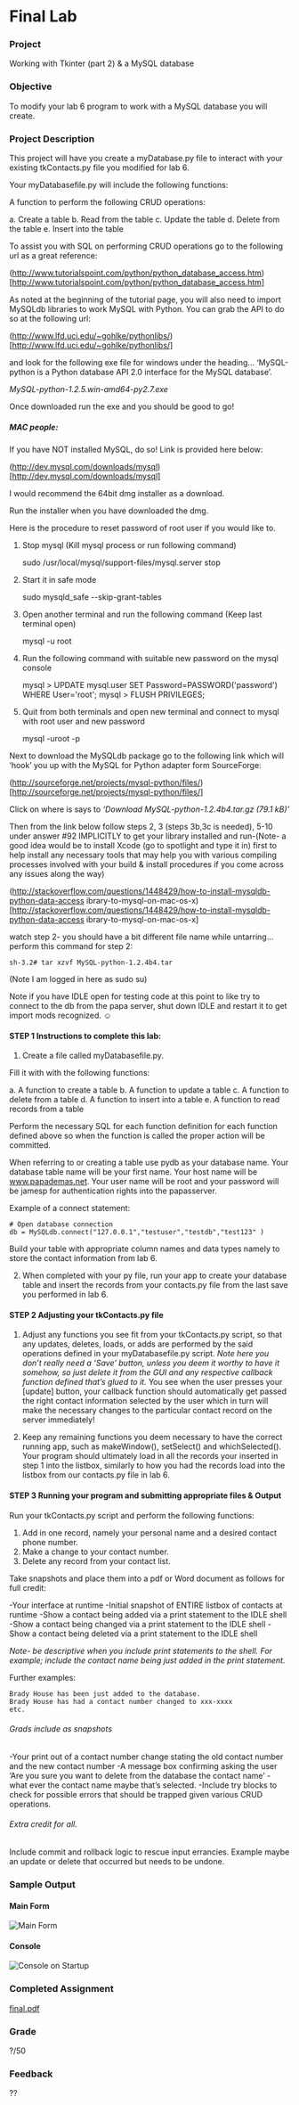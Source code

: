 Final Lab
======

### Project

Working with Tkinter (part 2) & a MySQL database


### Objective

To modify your lab 6 program to work with a MySQL database you will create. 

### Project Description

This project will have you create a myDatabase.py file to interact with your existing tkContacts.py file you modified for lab 6.  

Your myDatabasefile.py will include the following functions:

A function to perform the following CRUD operations:

a.	Create a table
b.	Read from the table
c.	Update the table
d.	Delete from the table
e.	Insert into the table

To assist you with SQL on performing CRUD operations go to the following url as a great reference:

(http://www.tutorialspoint.com/python/python_database_access.htm)[http://www.tutorialspoint.com/python/python_database_access.htm]

As noted at the beginning of the tutorial page, you will also need to import MySQLdb libraries to work MySQL with Python. You can grab the API to do so at the following url:

(http://www.lfd.uci.edu/~gohlke/pythonlibs/)[http://www.lfd.uci.edu/~gohlke/pythonlibs/]

and look for the following exe file for windows under the heading…
 ‘MySQL-python is a Python database API 2.0 interface for the MySQL database’.

*MySQL-python-1.2.5.win-amd64-py2.7.exe*

Once downloaded run the exe and you should be good to go!

##### MAC people:

If you have NOT installed MySQL, do so! Link is provided here below:

(http://dev.mysql.com/downloads/mysql)[http://dev.mysql.com/downloads/mysql]

I would recommend the 64bit dmg installer as a download.

Run the installer when you have downloaded the dmg.

Here is the procedure to reset password of root user if you would like to.

1) Stop mysql (Kill mysql process or run following command)

    sudo /usr/local/mysql/support-files/mysql.server stop

2) Start it in safe mode

    sudo mysqld_safe --skip-grant-tables

3) Open another terminal and run the following command (Keep last terminal open)

    mysql -u root

4) Run the following command with suitable new password on the mysql console

    mysql > UPDATE mysql.user SET Password=PASSWORD('password') WHERE User='root';
    mysql > FLUSH PRIVILEGES;

5) Quit from both terminals and open new terminal and connect to mysql with root user and new password

    mysql -uroot -p

Next to download the MySQLdb package go to the following link which will ‘hook’ you up with the MySQL for Python adapter form SourceForge:

(http://sourceforge.net/projects/mysql-python/files/)[http://sourceforge.net/projects/mysql-python/files/]

Click on where is says to _‘Download MySQL-python-1.2.4b4.tar.gz (79.1 kB)’_

Then from the link below follow steps 2, 3 (steps 3b,3c is needed), 5-10 under answer #92 IMPLICITLY to get your library installed and run-(Note- a good idea would be to install Xcode (go to spotlight and type it in) first to help install any necessary tools that may help you with various compiling processes involved with your build & install procedures if you come across any issues along the way)

(http://stackoverflow.com/questions/1448429/how-to-install-mysqldb-python-data-access ibrary-to-mysql-on-mac-os-x)[http://stackoverflow.com/questions/1448429/how-to-install-mysqldb-python-data-access ibrary-to-mysql-on-mac-os-x]

watch step 2- you should have a bit different file name while untarring… perform this command for step 2:

    sh-3.2# tar xzvf MySQL-python-1.2.4b4.tar

(Note I am logged in here as sudo su)

Note if you have IDLE open for testing code at this point to like try to connect to the db from the papa server, shut down IDLE and restart it to get import mods recognized. ☺


#### STEP 1     Instructions to complete this lab:

1.	Create a file called myDatabasefile.py.

Fill it with with the following functions:


a.	A function to create a table
b.	A function to update a table
c.	A function to delete from a table
d.	A function to insert into a table
e.	A function to read records from a table

Perform the necessary SQL for each function definition for each function defined above so when the function is called the proper action will be committed.

When referring to or creating a table use pydb as your database name. Your database table name will be your first name. Your host name will be www.papademas.net.  Your user name will be root and your password will be jamesp for authentication rights into the papasserver.

Example of a connect statement:

    # Open database connection
    db = MySQLdb.connect("127.0.0.1","testuser","testdb","test123" )

Build your table with appropriate column names and data types namely to store the contact information from lab 6. 

2. When completed with your py file, run your app to create your database table and insert the records from your contacts.py file from the last save you performed in lab 6.

#### STEP 2     Adjusting your tkContacts.py file

1.	Adjust any functions you see fit from your tkContacts.py script, so that any updates, deletes, loads, or adds are performed by the said operations defined in your myDatabasefile.py script.
_Note here you don’t really need a ‘Save’ button, unless you deem it worthy to have it somehow, so just delete it from the GUI and any respective callback function defined that’s glued to it._
You see when the user presses your [update] button, your callback function should automatically get passed the right contact information selected by the user which in turn will make the necessary changes to the particular contact record on the server immediately!

2. Keep any remaining functions you deem necessary to have the correct running app, such as makeWindow(), setSelect() and whichSelected(). Your program should ultimately load in all the records your inserted in step 1 into the listbox, similarly to how you had the records load into the listbox from our contacts.py file in lab 6.

#### STEP 3     Running your program and submitting appropriate files & Output

Run your tkContacts.py script and perform the following functions:

1. Add in one record, namely your personal name and a desired contact phone number. 
2. Make a change to your contact number.
3. Delete any record from your contact list.

Take snapshots and place them into a pdf or Word document as follows for full credit:

-Your interface at runtime 
-Initial snapshot of ENTIRE listbox of contacts at runtime
-Show a contact being added via a print statement to the IDLE shell
-Show a contact being changed via a print statement to the IDLE shell
-Show a contact being deleted via a print statement to the IDLE shell

*Note- be descriptive when you include print statements to the shell.  For example; include the contact name being just added in the print statement.*

Further examples:

    Brady House has been just added to the database.
    Brady House has had a contact number changed to xxx-xxxx
    etc.

###### Grads include as snapshots

-Your print out of a contact number change stating the old contact number and the new contact number
-A message box confirming asking the user ‘Are you sure you want to delete from the database the contact name’  - what ever the contact name maybe that’s selected.
-Include try blocks to check for possible errors that should be trapped given various CRUD operations.

###### Extra credit for all.

Include commit and rollback logic to rescue input errancies. Example maybe an update or delete that occurred but needs to be undone.

### Sample Output

#### Main Form

![Main Form](images/form.png)

#### Console

![Console on Startup](images/console.png)

### Completed Assignment

[final.pdf](final.pdf)

### Grade

?/50

### Feedback

??





